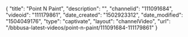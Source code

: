 {
    "title": "Point N Paint",
    "description": "",
    "channelid": "111091684",
    "videoid": "111179861",
    "date_created": "1502923312",
    "date_modified": "1504049176",
    "type": "captivate",
    "layout": "channelVideo",
    "url": "\/bbbusa-latest-videos\/point-n-paint\/111091684-111179861"
}